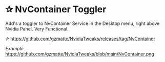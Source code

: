 
# ✰ NvContainer Toggler

Add's a toggler to NvContainer Service in the Desktop menu, right above Nvidia Panel. Very Functional.

✰ https://github.com/gzmatte/NvidiaTweaks/releases/tag/NvContainer


*Example*
https://github.com/gzmatte/NvidiaTweaks/blob/main/NvContainer.png
